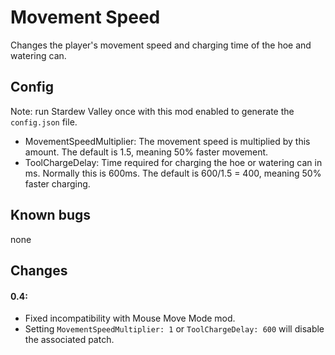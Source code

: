 # Movement Speed
Changes the player's movement speed and charging time of the hoe and watering can.

## Config
Note: run Stardew Valley once with this mod enabled to generate the `config.json` file.
* MovementSpeedMultiplier: The movement speed is multiplied by this amount. The default is 1.5, meaning 50% faster movement. 
* ToolChargeDelay: Time required for charging the hoe or watering can in ms. Normally this is 600ms. The default is 600/1.5 = 400, meaning 50% faster charging.

## Known bugs
none

## Changes
#### 0.4:
* Fixed incompatibility with Mouse Move Mode mod.
* Setting `MovementSpeedMultiplier: 1` or `ToolChargeDelay: 600` will disable the associated patch.
